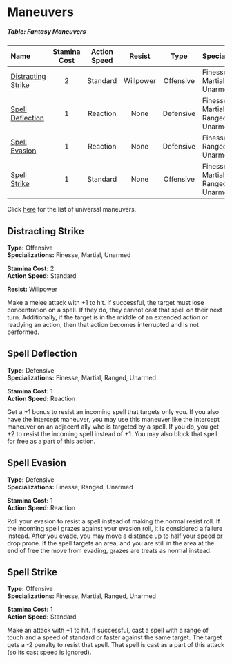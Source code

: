 # Maneuvers

##### Table: Fantasy Maneuvers
| Name | Stamina<br/>Cost | Action<br/>Speed | Resist | Type | Specializations |
|:-|:-:|:-:|:-:|:-:|:-|
| [Distracting Strike](#distracting-strike) | 2 | Standard | Willpower | Offensive | Finesse, Martial, Unarmed |
| [Spell Deflection](#spell-deflection) | 1 | Reaction | None | Defensive | Finesse, Martial, Ranged, Unarmed |
| [Spell Evasion](#spell-evasion) | 1 | Reaction | None | Defensive | Finesse, Ranged, Unarmed |
| [Spell Strike](#spell-strike) | 1 | Standard | None | Offensive | Finesse, Martial, Ranged, Unarmed |

Click [here](/Basic/Maneuvers.md) for the list of universal maneuvers.

## Distracting Strike

**Type:** Offensive  
**Specializations:** Finesse, Martial, Unarmed

**Stamina Cost:** 2  
**Action Speed:** Standard

**Resist:** Willpower

Make a melee attack with +1 to hit. If successful, the target must lose concentration on a spell. If they do, they cannot cast that spell on their next turn. Additionally, if the target is in the middle of an extended action or readying an action, then that action becomes interrupted and is not performed.

## Spell Deflection

**Type:** Defensive  
**Specializations:** Finesse, Martial, Ranged, Unarmed

**Stamina Cost:** 1  
**Action Speed:** Reaction

Get a +1 bonus to resist an incoming spell that targets only you. If you also have the Intercept maneuver, you may use this maneuver like the Intercept maneuver on an adjacent ally who is targeted by a spell. If you do, you get +2 to resist the incoming spell instead of +1. You may also block that spell for free as a part of this action.

## Spell Evasion

**Type:** Defensive  
**Specializations:** Finesse, Ranged, Unarmed

**Stamina Cost:** 1  
**Action Speed:** Reaction

Roll your evasion to resist a spell instead of making the normal resist roll. If the incoming spell grazes against your evasion roll, it is considered a failure instead. After you evade, you may move a distance up to half your speed or drop prone. If the spell targets an area, and you are still in the area at the end of free the move from evading, grazes are treats as normal instead.

## Spell Strike

**Type:** Offensive  
**Specializations:** Finesse, Martial, Ranged, Unarmed

**Stamina Cost:** 1  
**Action Speed:** Standard

Make an attack with +1 to hit. If successful, cast a spell with a range of touch and a speed of standard or faster against the same target. The target gets a -2 penalty to resist that spell. That spell is cast as a part of this attack (so its cast speed is ignored).